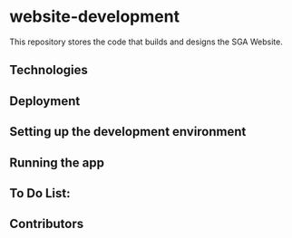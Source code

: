 # website-development
This repository stores the code that builds and designs the SGA Website. 

## Technologies

## Deployment

## Setting up the development environment


## Running the app



## To Do List:



## Contributors
